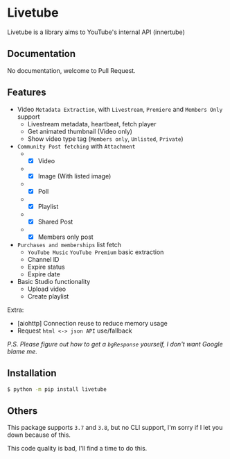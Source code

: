 # Livetube

Livetube is a library aims to YouTube's internal API (innertube)

## Documentation

No documentation, welcome to Pull Request.

## Features

- Video `Metadata Extraction`, with `Livestream`, `Premiere` and `Members Only` support
  - Livestream metadata, heartbeat, fetch player
  - Get animated thumbnail (Video only)
  - Show video type tag (`Members only`, `Unlisted`, `Private`)
- `Community Post fetching` with `Attachment`
     - - [x] Video
     - - [x] Image (With listed image)
     - - [x] Poll
     - - [x] Playlist
     - - [x] Shared Post
     - - [x] Members only post
- `Purchases and memberships` list fetch
  - `YouTube Music` `YouTube Premium` basic extraction
  - Channel ID
  - Expire status
  - Expire date
- Basic Studio functionality
  - Upload video
  - Create playlist

Extra:
- [aiohttp] Connection reuse to reduce memory usage
- Request `html <-> json API` use/fallback

_P.S. Please figure out how to get a `bgResponse` yourself, I don't want Google blame me._

## Installation

```bash
$ python -m pip install livetube
```

## Others

This package supports `3.7` and `3.8`, but no CLI support, I'm sorry if I let you down because of this.

This code quality is bad, I'll find a time to do this.
